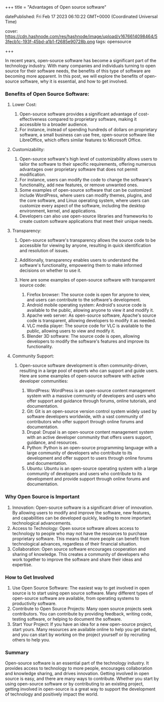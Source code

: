 +++
title = "Advantages of Open source software"

datePublished: Fri Feb 17 2023 06:10:22 GMT+0000 (Coordinated Universal Time)


cover: https://cdn.hashnode.com/res/hashnode/image/upload/v1676614098464/53fecb1c-193f-45bd-a1b1-f2685e90728b.png
tags: opensource

+++

In recent years, open-source software has become a significant part of the technology industry. With many companies and individuals turning to open source for their software needs, the benefits of this type of software are becoming more apparent. In this post, we will explore the benefits of open-source software, why it is essential, and how to get involved.

### Benefits of Open Source Software:

1. Lower Cost:

   1. Open-source software provides a significant advantage of cost-effectiveness compared to proprietary software, making it accessible to a broader audience.
   2. For instance, instead of spending hundreds of dollars on proprietary software, a small business can use free, open-source software like LibreOffice, which offers similar features to Microsoft Office.

2. Customizability:

   1. Open-source software's high level of customizability allows users to tailor the software to their specific requirements, offering numerous advantages over proprietary software that does not permit modification.
   2. For instance, users can modify the code to change the software's functionality, add new features, or remove unwanted ones.
   3. Some examples of open-source software that can be customized include WordPress, where users can modify themes, plugins, and the core software, and Linux operating system, where users can customize every aspect of the software, including the desktop environment, kernel, and applications.
   4. Developers can also use open-source libraries and frameworks to create custom software applications that meet their unique needs.

3. Transparency:

   1. Open-source software's transparency allows the source code to be accessible for viewing by anyone, resulting in quick identification and resolution of issues.
   2. Additionally, transparency enables users to understand the software's functionality, empowering them to make informed decisions on whether to use it.
   3. Here are some examples of open-source software with transparent source code:

      1. Firefox browser: The source code is open for anyone to view, and users can contribute to the software's development.
      2. Android mobile operating system: Android's source code is available to the public, allowing anyone to view it and modify it.
      3. Apache web server: As open-source software, Apache's source code is transparent, allowing developers to modify it as needed.
      4. VLC media player: The source code for VLC is available to the public, allowing users to view and modify it.
      5. Blender 3D software: The source code is open, allowing developers to modify the software's features and improve its functionality.

4. Community Support:

   1. Open-source software development is often community-driven, resulting in a large pool of experts who can support and guide users. Here are some examples of open-source software with active developer communities:

      1. WordPress: WordPress is an open-source content management system with a massive community of developers and users who offer support and guidance through forums, online tutorials, and documentation.
      2. Git: Git is an open-source version control system widely used by software developers worldwide, with a vast community of contributors who offer support through online forums and documentation.
      3. Drupal: Drupal is an open-source content management system with an active developer community that offers users support, guidance, and resources.
      4. Python: Python is an open-source programming language with a large community of developers who contribute to its development and offer support to users through online forums and documentation.
      5. Ubuntu: Ubuntu is an open-source operating system with a large community of developers and users who contribute to its development and provide support through online forums and documentation.

### Why Open Source is Important

1. Innovation: Open-source software is a significant driver of innovation. By allowing users to modify and improve the software, new features, and capabilities can be developed quickly, leading to more important technological advancements.
2. Access to Technology: Open source software allows access to technology to people who may not have the resources to purchase proprietary software. This means that more people can benefit from technological advances, regardless of their financial situation.
3. Collaboration: Open source software encourages cooperation and sharing of knowledge. This creates a community of developers who work together to improve the software and share their ideas and expertise.

### How to Get Involved

1. Use Open Source Software: The easiest way to get involved in open source is to start using open source software. Many different types of open-source software are available, from operating systems to productivity software.
2. Contribute to Open Source Projects: Many open source projects seek contributors. You can contribute by providing feedback, writing code, testing software, or helping to document the software.
3. Start Your Project: If you have an idea for a new open-source project, start yours. Many resources are available online to help you get started, and you can start by working on the project yourself or by recruiting others to help you.

### Summary

Open-source software is an essential part of the technology industry. It provides access to technology to more people, encourages collaboration and knowledge sharing, and drives innovation. Getting involved in open source is easy, and there are many ways to contribute. Whether you start by using open-source software or by contributing to an existing project, getting involved in open-source is a great way to support the development of technology and positively impact the world.
